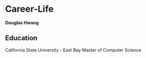 # Career-Life
**Douglas Hwang**

## Education
California State University - East Bay
	Master of Computer Science